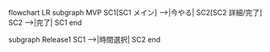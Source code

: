 flowchart LR
  subgraph MVP
    SC1[SC1 メイン] -->|今やる| SC2[SC2 詳細/完了]
    SC2 -->|完了| SC1
  end
  
  subgraph Release1
    SC1 -->|時間選択| SC2
  end 